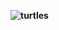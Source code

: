 **![turtles](https://lh6.googleusercontent.com/6YyYwxn0FvqecM1Cva5yNwNDC_G1OMbKnsTFKRylcxMK8ghXDSkKWa4Ilb58m47zg6CuOkkxS4RaswY2kN82C4_eBtNTmtzU1LrvBpUEoSM84lEx5qGtM5ZBv2PZM3EvmL7L411j)**
